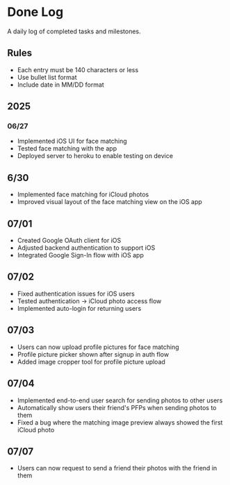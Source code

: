 # Done Log

A daily log of completed tasks and milestones.

## Rules
- Each entry must be 140 characters or less
- Use bullet list format
- Include date in MM/DD format

## 2025

### 06/27
- Implemented iOS UI for face matching
- Tested face matching with the app  
- Deployed server to heroku to enable testing on device 

## 6/30
- Implemented face matching for iCloud photos
- Improved visual layout of the face matching view on the iOS app

## 07/01
- Created Google OAuth client for iOS
- Adjusted backend authentication to support iOS
- Integrated Google Sign-In flow with iOS app

## 07/02
- Fixed authentication issues for iOS users
- Tested authentication -> iCloud photo access flow
- Implemented auto-login for returning users

## 07/03
- Users can now upload profile pictures for face matching
- Profile picture picker shown after signup in auth flow
- Added image cropper tool for profile picture upload

## 07/04
- Implemented end-to-end user search for sending photos to other users
- Automatically show users their friend's PFPs when sending photos to them
- Fixed a bug where the matching image preview  always showed the first iCloud photo

## 07/07
- Users can now request to send a friend their photos with the friend in them